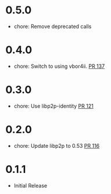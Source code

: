 # 0.5.0
- chore: Remove deprecated calls

# 0.4.0
- chore: Switch to using vbor4ii. [PR 137](https://github.com/dariusc93/rust-ipfs/pull/137)

# 0.3.0
- chore: Use libp2p-identity [PR 121](https://github.com/dariusc93/rust-ipfs/pull/121)

# 0.2.0
- chore: Update libp2p to 0.53 [PR 116]

[PR 116]:  https://github.com/dariusc93/rust-ipfs/pull/116

# 0.1.1
- Initial Release